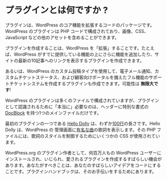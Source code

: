 <!--
# What is a Plugin?
-->
# プラグインとは何ですか ?

<!--
Plugins are packages of code that extend the core functionality of WordPress. WordPress plugins are made up of PHP code and can include other assets such as images, CSS, and JavaScript.
-->
プラグインは、WordPress のコア機能を拡張するコードのパッケージです。WordPress のプラグインは PHP コードで構成されており、画像、CSS、JavaScript などの他のアセットを含めることができます。

<!--
By making your own plugin you are _extending_ WordPress, for example, building additional functionality on top of what WordPress already offers, or you could write a plugin that displays links to the ten most recent posts on your site.
-->
プラグインを作成することは、WordPress を「拡張」することです。たとえば、WordPress がすでに提供している機能の上にさらに機能を追加したり、サイトの最新の10記事へのリンクを表示するプラグインを作成できます。

<!--
Or, using WordPress' custom post types, you could write a plugin that creates a full-featured support ticketing system with email notifications, custom ticket statuses, and a client-facing portal. The possibilities are _endless_!_
-->
あるいは、WordPress のカスタム投稿タイプを使用して、電子メール通知、カスタムチケットステータス、および顧客向けポータルを備えたフル機能のサポートチケットシステムを作成するプラグインも作成できます。可能性は **無限大です**!

<!--
Most WordPress plugins are composed of many files, but a plugin really only _needs_ one main file with a specifically formatted [DocBlock](https://en.wikipedia.org/wiki/PHPDoc) in the header.
-->
WordPress のプラグインは多くのファイルで構成されていますが、プラグインとして認識されるために「本当に」必要なのは、ヘッダーに特別な書式の [DocBlock](https://en.wikipedia.org/wiki/PHPDoc) を持つ1つのメインファイルだけです。

<!--
[Hello Dolly](https://wordpress.org/plugins/hello-dolly/ "Hello Dolly"), one of the first plugins, is only [100 lines](https://plugins.trac.wordpress.org/browser/hello-dolly/trunk/hello.php) long. Hello Dolly shows lyrics from [the famous song](https://en.wikipedia.org/wiki/Hello,_Dolly!_(song)) in the WordPress admin. Some CSS is used in the PHP file to control how the lyric is styled.
-->

最初のプラグインの一つである [Hello Dolly](https://ja.wordpress.org/plugins/hello-dolly/ "Hello Dolly") は、わずか[100行](https://plugins.trac.wordpress.org/browser/hello-dolly/trunk/hello.php)の長さです。Hello Dolly は、WordPress の 管理画面に[有名な曲](https://en.wikipedia.org/wiki/Hello,_Dolly!_(song))の歌詞を表示します。その PHP ファイルには、歌詞のスタイルを制御するためにいくつかの CSS が使用されています。

<!--
As a WordPress.org plugin author, you have an amazing opportunity to create a plugin that will be installed, tinkered with, and loved by millions of WordPress users. All **you** need to do is turn your great idea into code. The Plugin Handbook is here to help you with that.
-->
WordPress.org のプラグイン作者として、何百万人もの WordPress ユーザーにインストールされ、いじられ、愛されるプラグインを作成するすばらしい機会があります。あなたがすべきことは、あなたのすばらしいアイデアをコードにすることです。プラグインハンドブックは、そのお手伝いをするためにあります。
